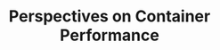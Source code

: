 ---
# Accomplishments widget.
widget: "howto"  # Widget name:  common, howto perspective, reading, cd-with-jenkins-and-docker  etc
headless: true  # This file represents a page section.
active: true  # Activate this widget? true/false
weight: 1 # Order that this section will appear.
title: "Perspectives on Container Performance"
subtitle: ""

# Date format
date_format: "Jan 2006"

# Accomplishments.
#   Add/remove as many `[[item]]` blocks below as you like.
#   `title`, `organization` and `date_start` are the required parameters.
#   Leave other parameters empty if not required.
#   Begin/end multi-line descriptions with 3 quotes `"""`.
item: 
 - title: "3 Best Practices for Container Performance Testing"
   summary: "The world of containers is here. We need to prepare for this complexity with new approaches to architecture, security, and testing, loosely coupled architecture and better approaches to distributed performance testing."
   linkText: "Read the article on techbeacon.com »"
   linkUrl: "https://techbeacon.com/3-best-practices-container-performance-testing"
   openNewWindow: 
   image: "https://i-cdn.embed.ly/1/display/crop?height=300&key=fd92ebbc52fc43fb98f69e50e7893c13&url=https%3A%2F%2Ftechbeacon.com%2Fsites%2Fdefault%2Ffiles%2Fstyles%2Fsocial%2Fpublic%2Fsoftware-containers-performance-testing-best-practices.jpg%3Fitok%3DRJ6NByjC&width=636" 
smallItem: 
 - title: "Container Performance on Popular Cloud Providers"
   summary: "upcloud.com"
   linkText: ""
   linkUrl: "https://upcloud.com/community/stories/container-performance-cloud-providers/"
   openNewWindow: 
   image: "https://res.cloudinary.com/agile-seo/image/fetch/w_62,dpr_1.0,d_blank_am8gzx.png/https%3A%2F%2Flogo.clearbit.com%2Fupcloud.com%3Fsize%3D250" 
 - title: "Lessons Learned from Container Performance Tuning"
   summary: "ca.com"
   linkText: ""
   linkUrl: "https://www.ca.com/en/blog-apm/lessons-learned-from-container-performance-tuning.html"
   openNewWindow: 
   image: "https://res.cloudinary.com/agile-seo/image/fetch/w_62,dpr_1.0,d_blank_am8gzx.png/https%3A%2F%2Flogo.clearbit.com%2Fca.com%3Fsize%3D250" 
 - title: "Beyond Microbenchmarks: Breakthrough Container Performance with Tesla Efficiency"
   summary: "developers.redhat.com"
   linkText: ""
   linkUrl: "https://developers.redhat.com/blog/2014/10/21/beyond-microbenchmarks-breakthrough-container-performance-with-tesla-efficiency/"
   openNewWindow: 
   image: "https://res.cloudinary.com/agile-seo/image/fetch/w_62,dpr_1.0,d_blank_am8gzx.png/https%3A%2F%2Flogo.clearbit.com%2Fdevelopers.redhat.com%3Fsize%3D250" 
 - title: "Container Performance Analysis at DockerCon 2017"
   summary: "brendangregg.com"
   linkText: ""
   linkUrl: "http://www.brendangregg.com/blog/2017-05-15/container-performance-analysis-dockercon-2017.html"
   openNewWindow: 
   image: "https://res.cloudinary.com/agile-seo/image/fetch/w_62,dpr_1.0,d_blank_am8gzx.png/https%3A%2F%2Flogo.clearbit.com%2Fbrendangregg.com%3Fsize%3D250" 
---
